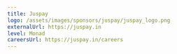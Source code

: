 ```yaml
---
title: Juspay
logo: /assets/images/sponsors/juspay/juspay_logo.png
externalUrl: https://juspay.in
level: Monad
careersUrl: https://juspay.in/careers
---
```

